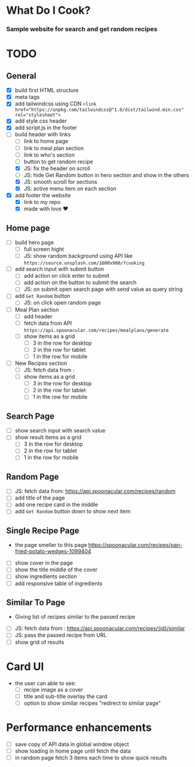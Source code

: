 # What Do I Cook?

### Sample website for search and get random recipes

# TODO

## General

- [x] build first HTML structure
- [x] meta tags
- [x] add tailwindcss using CDN `<link href="https://unpkg.com/tailwindcss@^1.0/dist/tailwind.min.css" rel="stylesheet">`
- [x] add style.css header
- [x] add script.js in the footer
- [ ] build header with links
  - [ ] link to home page
  - [ ] link to meal plan section
  - [ ] link to who's section
  - [ ] button to get random recipe
  - [x] JS: fix the header on scroll
  - [ ] JS: hide Get Random button in hero section and show in the others
  - [x] JS: smooth scroll for sections
  - [x] JS: active menu item on each section
- [x] add footer the website
  - [x] link to my repo
  - [x] made with love ♥️

## Home page

- [ ] build hero page
  - [ ] full screen hight
  - [ ] JS: show random background using API like `https://source.unsplash.com/1600x900/?cooking`
- [ ] add search input with submit button
  - [ ] add action on click enter to submit
  - [ ] add action on the button to submit the search
  - [ ] JS: on submit open search page with send value as query string
- [ ] add `Get Random` button
  - [ ] JS: on click open random page
- [ ] Meal Plan section
  - [ ] add header
  - [ ] fetch data from API `https://api.spoonacular.com/recipes/mealplans/generate`
  - [ ] show items as a grid
    - [ ] 3 in the row for desktop
    - [ ] 2 in the row for tablet
    - [ ] 1 in the row for mobile
- [ ] New Recipes section
  - [ ] JS: fetch data from :
  - [ ] show items as a grid
    - [ ] 3 in the row for desktop
    - [ ] 2 in the row for tablet
    - [ ] 1 in the row for mobile

## Search Page

- [ ] show search input with search value
- [ ] show result items as a grid
  - [ ] 3 in the row for desktop
  - [ ] 2 in the row for tablet
  - [ ] 1 in the row for mobile

## Random Page

- [ ] JS: fetch data from: https://api.spoonacular.com/recipes/random
- [ ] add title of the page
- [ ] add one recipe card in the middle
- [ ] add `Get Random` button down to show next item

## Single Recipe Page

- the page smeller to this page https://spoonacular.com/recipes/pan-fried-potato-wedges-1099404

- [ ] show cover in the page
- [ ] show the title middle of the cover
- [ ] show ingredients section
- [ ] add responsive table of ingredients

## Similar To Page

- Giving list of recipes similar to the passed recipe

- [ ] JS: fetch data from : https://api.spoonacular.com/recipes/{id}/similar
- [ ] JS: pass the passed recipe from URL
- [ ] show grid of results

# Card UI

- the user can able to see:
  - [ ] recipe image as a cover
  - [ ] title and sub-title overlay the card
  - [ ] option to show similar recipes "redirect to similar page"

# Performance enhancements

- [ ] save copy of API data in global window object
- [ ] show loading in home page until fetch the data
- [ ] in random page fetch 3 items each time to show quick results
